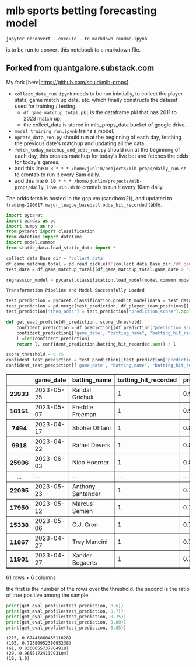# mlb sports betting forecasting model

```
jupyter nbconvert --execute --to markdown readme.ipynb
```
is to be run to convert this notebook to a markdown file.

## Forked from quantgalore.substack.com

My fork [here|https://github.com/sculd/mlb-props].

* `collect_data_run.ipynb` needs to be run inintially, to collect the player stats, game match up data, etc. which finally constructs the dataset used for training / testing.
  * `df_game_matchup_total.pkl` is the dataframe pkl that has 2011 to 2023 match up.
  * the collect_data is stored in mlb_props_data bucket of google drive.
* `model_training_run.ipynb` trains a model.
* `update_data_run.py` should run at the beginning of each day, fetching the previous date's matchup and updating all the data.
* `fetch_today_matchup_and_odds_run.py` should run at the beginning of each day, this creates matchup for today's live bet and fetches the odds for today's games.
* add this line `0 8 * * * /home/junlim/projects/mlb-props/daily_run.sh` to crontab to run it every 8am daily.
* add this line `0 10 * * * /home/junlim/projects/mlb-props/daily_live_run.sh` to crontab to run it every 10am daily.


The odds fetch is hosted in the gcp vm (sandbox(2)), and updated to `trading-290017.major_league_baseball.odds_hit_recorded` table.


```python
import pycaret
import pandas as pd
import numpy as np
from pycaret import classification
from datetime import datetime
import model.common
from static_data.load_static_data import *
```


```python
collect_data_Base_dir = 'collect_data'
df_game_matchup_total = pd.read_pickle(f'{collect_data_Base_dir}/df_game_matchup_total.pkl')
test_data = df_game_matchup_total[(df_game_matchup_total.game_date > "2022-12-01")][model.common.features]
```


```python
regression_model = pycaret.classification.load_model(model.common.model_file_name)
```

    Transformation Pipeline and Model Successfully Loaded



```python
test_prediction = pycaret.classification.predict_model(data = test_data, estimator = regression_model)
test_prediction = pd.merge(test_prediction, df_player_team_positions[['player_id','player_team_name']], left_on='batting_id', right_on='player_id', how='left')
test_prediction["theo_odds"] = test_prediction["prediction_score"].apply(model.common.odds_calculator)
```


```python
def get_eval_profile(df_prediction, score_threshold):
    confident_prediction = df_prediction[(df_prediction["prediction_score"] >= score_threshold) & (df_prediction["prediction_label"] == 1)].sort_values(by = "prediction_score", ascending = False).drop_duplicates("batting_name")
    confident_prediction[['game_date', "batting_name", "batting_hit_recorded",	"prediction_score", "player_team_name", "theo_odds"]]
    l =len(confident_prediction)
    return l, confident_prediction.batting_hit_recorded.sum() / l
```


```python
score_threshold = 0.75
confident_test_prediction = test_prediction[(test_prediction["prediction_score"] >= score_threshold) & (test_prediction["prediction_label"] == 1)].sort_values(by = "prediction_score", ascending = False).drop_duplicates("batting_name")
confident_test_prediction[['game_date', "batting_name", "batting_hit_recorded",	"prediction_score", "player_team_name", "theo_odds"]]
```




<div>
<style scoped>
    .dataframe tbody tr th:only-of-type {
        vertical-align: middle;
    }

    .dataframe tbody tr th {
        vertical-align: top;
    }

    .dataframe thead th {
        text-align: right;
    }
</style>
<table border="1" class="dataframe">
  <thead>
    <tr style="text-align: right;">
      <th></th>
      <th>game_date</th>
      <th>batting_name</th>
      <th>batting_hit_recorded</th>
      <th>prediction_score</th>
      <th>player_team_name</th>
      <th>theo_odds</th>
    </tr>
  </thead>
  <tbody>
    <tr>
      <th>23933</th>
      <td>2023-05-25</td>
      <td>Randal Grichuk</td>
      <td>1</td>
      <td>0.91</td>
      <td>Colorado Rockies</td>
      <td>-1011</td>
    </tr>
    <tr>
      <th>16151</th>
      <td>2023-05-07</td>
      <td>Freddie Freeman</td>
      <td>1</td>
      <td>0.90</td>
      <td>Atlanta Braves</td>
      <td>-900</td>
    </tr>
    <tr>
      <th>7494</th>
      <td>2023-04-17</td>
      <td>Shohei Ohtani</td>
      <td>1</td>
      <td>0.88</td>
      <td>Los Angeles Angels</td>
      <td>-733</td>
    </tr>
    <tr>
      <th>9918</th>
      <td>2023-04-22</td>
      <td>Rafael Devers</td>
      <td>1</td>
      <td>0.88</td>
      <td>Boston Red Sox</td>
      <td>-733</td>
    </tr>
    <tr>
      <th>25906</th>
      <td>2023-06-03</td>
      <td>Nico Hoerner</td>
      <td>1</td>
      <td>0.88</td>
      <td>Chicago Cubs</td>
      <td>-733</td>
    </tr>
    <tr>
      <th>...</th>
      <td>...</td>
      <td>...</td>
      <td>...</td>
      <td>...</td>
      <td>...</td>
      <td>...</td>
    </tr>
    <tr>
      <th>22095</th>
      <td>2023-05-23</td>
      <td>Anthony Santander</td>
      <td>1</td>
      <td>0.75</td>
      <td>Baltimore Orioles</td>
      <td>-300</td>
    </tr>
    <tr>
      <th>17950</th>
      <td>2023-05-12</td>
      <td>Marcus Semien</td>
      <td>1</td>
      <td>0.75</td>
      <td>Oakland Athletics</td>
      <td>-300</td>
    </tr>
    <tr>
      <th>15338</th>
      <td>2023-05-06</td>
      <td>C.J. Cron</td>
      <td>1</td>
      <td>0.75</td>
      <td>Colorado Rockies</td>
      <td>-300</td>
    </tr>
    <tr>
      <th>11867</th>
      <td>2023-04-27</td>
      <td>Trey Mancini</td>
      <td>1</td>
      <td>0.75</td>
      <td>Chicago Cubs</td>
      <td>-300</td>
    </tr>
    <tr>
      <th>11901</th>
      <td>2023-04-27</td>
      <td>Xander Bogaerts</td>
      <td>1</td>
      <td>0.75</td>
      <td>San Diego Padres</td>
      <td>-300</td>
    </tr>
  </tbody>
</table>
<p>61 rows × 6 columns</p>
</div>



the first is the number of the rows over the threshold. the second is the ratio of true positive among the sample.


```python
print(get_eval_profile(test_prediction, 0.6))
print(get_eval_profile(test_prediction, 0.7))
print(get_eval_profile(test_prediction, 0.75))
print(get_eval_profile(test_prediction, 0.80))
print(get_eval_profile(test_prediction, 0.85))
```

    (215, 0.6744186046511628)
    (105, 0.7238095238095238)
    (61, 0.8360655737704918)
    (29, 0.9655172413793104)
    (10, 1.0)



```python

```
